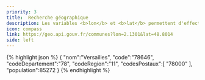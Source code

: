 ```yaml
---
priority: 3
title:  Recherche géographique
description: Les variables <b>lon</b> et <b>lat</b> permettent d'effectuer une recherche géographique.
icon: compass
link: https://geo.api.gouv.fr/communes?lon=2.1301&lat=48.8014
side: left
---
```

{% highlight json %}
{
   "nom":"Versailles",
   "code":"78646",
   "codeDepartement":"78",
   "codeRegion":"11",
   "codesPostaux":[
      "78000"
   ],
   "population":85272
}
{% endhighlight %}
